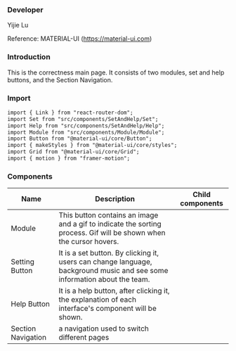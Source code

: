 
### **Developer**
Yijie Lu

Reference: MATERIAL-UI (https://material-ui.com)



###  **Introduction**

This is the correctness main page. It consists of two modules, set and help buttons, and the Section Navigation.
###  **Import**

```html
import { Link } from "react-router-dom";
import Set from "src/components/SetAndHelp/Set";
import Help from "src/components/SetAndHelp/Help";
import Module from "src/components/Module/Module";
import Button from "@material-ui/core/Button";
import { makeStyles } from "@material-ui/core/styles";
import Grid from "@material-ui/core/Grid";
import { motion } from "framer-motion";
```

###  **Components**

| Name | Description | Child components |
| ---- | ----------- | ---------------- |
| Module |    This button contains an image and a gif to indicate the sorting process. Gif will be shown when the cursor hovers.    |                 |   
| Setting Button |    It is a set button. By clicking it, users can change language, background music and see some information about the team.      |         |
| Help Button |    It is a help button, after clicking it, the explanation of each interface's component will be shown.      |              |
| Section Navigation  |    a navigation used to switch different pages    |               | 

